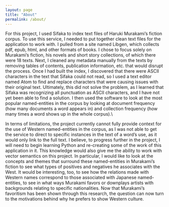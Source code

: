 ```yaml
---
layout: page
title: "About"
permalink: /about/
---
```


For this project, I used Sifaka to index text files of Haruki Murakami’s fiction corpus. To use this service, I needed to put together clean text files for the application to work with. I pulled from a site named Libgen, which collects pdf, epub, html, and other formats of books. I chose to focus solely on Murakami’s fiction, his novels and short story collections, of which there were 18 texts. Next, I cleaned any metadata manually from the texts by removing tables of contents, publication information, etc. that would disrupt the process. Once I had built the index, I discovered that there were ASCII characters in the text that Sifaka could not read, so I used a text editor named Atom to find and replace characters that were causing issues with their original text. Ultimately, this did not solve the problem, as I learned that Sifaka was recognizing all punctuation as ASCII characters, and I have not yet been able to find a solution. I then used the software to look at the most popular named-entities in the corpus by looking at document frequency (how many documents a word appears in) and collection frequency (how many times a word shows up in the whole corpus).\

In terms of limitations, the project currently cannot fully provide context for the use of Western named-entities in the corpus, as I was not able to get the service to direct to specific instances in the text of a word’s use, as it would only link to the full text. I believe, to progress further in the project, I will need to begin learning Python and re-creating some of the work of this application in it. This knowledge would also give me the ability to work with vector semantics on this project. In particular, I would like to look at the concepts and themes that surround these named-entities in Murakami’s fiction to see what types of positives and negatives he associates with the West. It would be interesting, too, to see how the relations made with Western names correspond to those associated with Japanese named-entities, to see in what ways Murakami favors or downplays artists with backgrounds relating to specific nationalities. Now that Murakami’s favoritism has been shown through this research, the question can now turn to the motivations behind why he prefers to show Western culture. 
